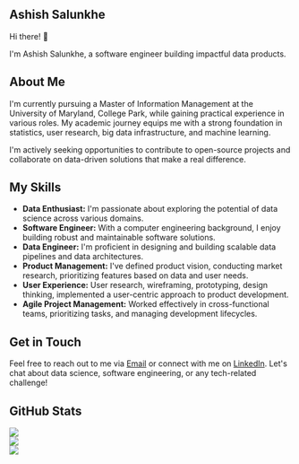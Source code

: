 ## Ashish Salunkhe

Hi there! 👋

I'm Ashish Salunkhe, a software engineer building impactful data products.

## About Me

I'm currently pursuing a Master of Information Management at the University of Maryland, College Park, while gaining practical experience in various roles. My academic journey equips me with a strong foundation in statistics, user research, big data infrastructure, and machine learning.

I'm actively seeking opportunities to contribute to open-source projects and collaborate on data-driven solutions that make a real difference.

## My Skills

* **Data Enthusiast:** I'm passionate about exploring the potential of data science across various domains. 
* **Software Engineer:** With a computer engineering background, I enjoy building robust and maintainable software solutions.
* **Data Engineer:** I'm proficient in designing and building scalable data pipelines and data architectures.
* **Product Management:** I've defined product vision, conducting market research, prioritizing features based on data and user needs.
* **User Experience:** User research, wireframing, prototyping, design thinking, implemented a user-centric approach to product development.
* **Agile Project Management:** Worked effectively in cross-functional teams, prioritizing tasks, and managing development lifecycles.

## Get in Touch

Feel free to reach out to me via [Email](ashishvs@umd.edu) or connect with me on [LinkedIn](linkedin.com/in/ashishsalunkhe).  Let's chat about data science, software engineering, or any tech-related challenge!

## GitHub Stats

![](https://github-readme-stats.vercel.app/api?username=ashishsalunkhe&theme=blue-green&hide_border=false&include_all_commits=false&count_private=true)<br/>
![](https://github-readme-streak-stats.herokuapp.com/?user=ashishsalunkhe&theme=blue-green&hide_border=false)<br/>
![](https://github-readme-stats.vercel.app/api/top-langs/?username=ashishsalunkhe&theme=blue-green&hide_border=false&include_all_commits=false&count_private=true&layout=compact)

